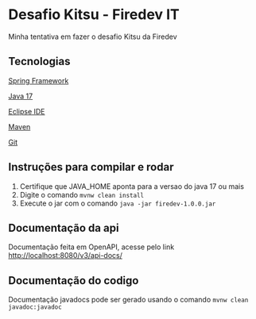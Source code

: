 # Desafio Kitsu - Firedev IT
Minha tentativa em fazer o desafio Kitsu da Firedev

## Tecnologias
[Spring Framework](https://spring.io)

[Java 17](https://jdk.java.net/17)

[Eclipse IDE](https://www.eclipse.org)

[Maven](https://maven.apache.org)

[Git](https://git-scm.com)

## Instruções para compilar e rodar
1. Certifique que JAVA_HOME aponta para a versao do java 17 ou mais
2. Digite o comando `mvnw clean install`
3. Execute o jar com o comando `java -jar firedev-1.0.0.jar`

## Documentação da api
Documentação feita em OpenAPI, acesse pelo link [http://localhost:8080/v3/api-docs/](http://localhost:8080/v3/api-docs/)

## Documentação do codigo
Documentação javadocs pode ser gerado usando o comando `mvnw clean javadoc:javadoc`
